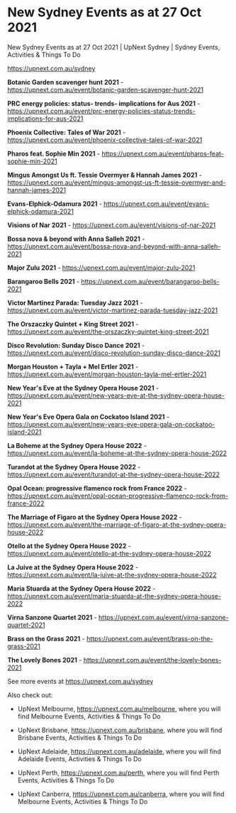 # New Sydney Events as at 27 Oct 2021
New Sydney Events as at 27 Oct 2021 | UpNext Sydney | Sydney Events, Activities &amp; Things To Do

https://upnext.com.au/sydney


**Botanic Garden scavenger hunt 2021** - https://upnext.com.au/event/botanic-garden-scavenger-hunt-2021

**PRC energy policies: status- trends- implications for Aus 2021** - https://upnext.com.au/event/prc-energy-policies-status-trends-implications-for-aus-2021

**Phoenix Collective: Tales of War 2021** - https://upnext.com.au/event/phoenix-collective-tales-of-war-2021

**Pharos feat. Sophie Min 2021** - https://upnext.com.au/event/pharos-feat-sophie-min-2021

**Mingus Amongst Us ft. Tessie Overmyer & Hannah James 2021** - https://upnext.com.au/event/mingus-amongst-us-ft-tessie-overmyer-and-hannah-james-2021

**Evans-Elphick-Odamura 2021** - https://upnext.com.au/event/evans-elphick-odamura-2021

**Visions of Nar 2021** - https://upnext.com.au/event/visions-of-nar-2021

**Bossa nova & beyond with Anna Salleh 2021** - https://upnext.com.au/event/bossa-nova-and-beyond-with-anna-salleh-2021

**Major Zulu 2021** - https://upnext.com.au/event/major-zulu-2021

**Barangaroo Bells 2021** - https://upnext.com.au/event/barangaroo-bells-2021

**Victor Martinez Parada: Tuesday Jazz 2021** - https://upnext.com.au/event/victor-martinez-parada-tuesday-jazz-2021

**The Orszaczky Quintet + King Street 2021** - https://upnext.com.au/event/the-orszaczky-quintet-king-street-2021

**Disco Revolution: Sunday Disco Dance 2021** - https://upnext.com.au/event/disco-revolution-sunday-disco-dance-2021

**Morgan Houston + Tayla + Mel Ertler 2021** - https://upnext.com.au/event/morgan-houston-tayla-mel-ertler-2021

**New Year's Eve at the Sydney Opera House 2021** - https://upnext.com.au/event/new-years-eve-at-the-sydney-opera-house-2021

**New Year's Eve Opera Gala on Cockatoo Island 2021** - https://upnext.com.au/event/new-years-eve-opera-gala-on-cockatoo-island-2021

**La Boheme at the Sydney Opera House 2022** - https://upnext.com.au/event/la-boheme-at-the-sydney-opera-house-2022

**Turandot at the Sydney Opera House 2022** - https://upnext.com.au/event/turandot-at-the-sydney-opera-house-2022

**Opal Ocean: progressive flamenco rock from France 2022** - https://upnext.com.au/event/opal-ocean-progressive-flamenco-rock-from-france-2022

**The Marriage of Figaro at the Sydney Opera House 2022** - https://upnext.com.au/event/the-marriage-of-figaro-at-the-sydney-opera-house-2022

**Otello at the Sydney Opera House 2022** - https://upnext.com.au/event/otello-at-the-sydney-opera-house-2022

**La Juive at the Sydney Opera House 2022** - https://upnext.com.au/event/la-juive-at-the-sydney-opera-house-2022

**Maria Stuarda at the Sydney Opera House 2022** - https://upnext.com.au/event/maria-stuarda-at-the-sydney-opera-house-2022

**Virna Sanzone Quartet 2021** - https://upnext.com.au/event/virna-sanzone-quartet-2021

**Brass on the Grass 2021** - https://upnext.com.au/event/brass-on-the-grass-2021

**The Lovely Bones 2021** - https://upnext.com.au/event/the-lovely-bones-2021



See more events at https://upnext.com.au/sydney


Also check out:

* UpNext Melbourne, https://upnext.com.au/melbourne, where you will find Melbourne Events, Activities & Things To Do

* UpNext Brisbane, https://upnext.com.au/brisbane, where you will find Brisbane Events, Activities & Things To Do

* UpNext Adelaide, https://upnext.com.au/adelaide, where you will find Adelaide Events, Activities & Things To Do

* UpNext Perth, https://upnext.com.au/perth, where you will find Perth Events, Activities & Things To Do

* UpNext Canberra, https://upnext.com.au/canberra, where you will find Melbourne Events, Activities & Things To Do